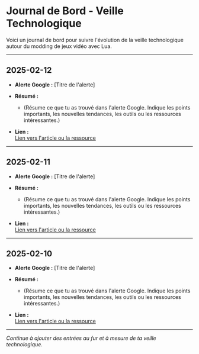 # Journal de Bord - Veille Technologique

Voici un journal de bord pour suivre l'évolution de la veille technologique autour du modding de jeux vidéo avec Lua. 

---

## 2025-02-12

- **Alerte Google :** [Titre de l'alerte]
- **Résumé :**  
  - (Résume ce que tu as trouvé dans l'alerte Google. Indique les points importants, les nouvelles tendances, les outils ou les ressources intéressantes.)

- **Lien :**  
  [Lien vers l'article ou la ressource](URL)

---

## 2025-02-11

- **Alerte Google :** [Titre de l'alerte]
- **Résumé :**  
  - (Résume ce que tu as trouvé dans l'alerte Google. Indique les points importants, les nouvelles tendances, les outils ou les ressources intéressantes.)

- **Lien :**  
  [Lien vers l'article ou la ressource](URL)

---

## 2025-02-10

- **Alerte Google :** [Titre de l'alerte]
- **Résumé :**  
  - (Résume ce que tu as trouvé dans l'alerte Google. Indique les points importants, les nouvelles tendances, les outils ou les ressources intéressantes.)

- **Lien :**  
  [Lien vers l'article ou la ressource](URL)

---

*Continue à ajouter des entrées au fur et à mesure de ta veille technologique.*
